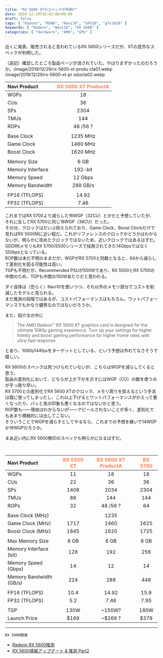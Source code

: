```yaml
---
title: "RX 5600 XTのスペックが判明?"
date: 2019-12-29T18:43:00+09:00
draft: false
tags: [ "Radeon", "RDNA", "Navi10", "GFX10", "gfx1010" ]
keywords: [ "Radeon", "Navi10", "RX 5600" ]
categories: [ "Hardware", "AMD", "GPU" ]
---
```

近くに発表、販売されると言われているRX 5600シリーズだが、XTの意外なスペックが判明した。  

（追記）確認したところ製品ページが消されていた。やはりまずかったのだろうか。<span class="hide">/image/2019/12/29/rx-5600-xt-produ
cta01.webp /image/2019/12/29/rx-5600-xt-pr
oducta02.webp</span>

| Navi Product | <span style="color:coral">RX 5600 XT ProductA</span> |
| :--- | :---: |
| WGPs | 18 |
| CUs | 36 |
| SPs | 2304 |
| TMUs | 144 |
| ROPs | 48 /56 ? |
||
| Base Clock | 1235 MHz |
| Game Clock | 1460 MHz |
| Boost Clock | 1620 MHz |
||
| Memory Size | 6 GB |
| Memory Interface | 192-bit |
| Memory Speed | 12 Gbps |
| Memory Bandwidth | 288 GB/s |
||
| FP16 (TFLOPS) | 14.92 |
| FP32 (TFLOPS) | 7.46 |

これまではRX 5700より減らした16WGP（32CU）とかだと予想していたが、それに反してRX 5700と同じ18WGP（36CU）だった。  
その分、クロックはだいぶ抑えられており、Game Clock、Boost Clockだけで見ればRX 5500Mに近い程だ。これがリファレンスのクロックかどうかはわからないが、明らかに攻めたクロックではないため、近いクロックではあるはずだ。  
GDDR6メモリもRX 5700/5500シリーズで採用されてきた14Gbpsではなく12Gbpsとなっている。  
ROP数は未だ不明のままだが、WGPがRX 5700と同数となると、64から減らして差別化を図る可能性は高い。  
TGPも不明だが、Recommended PSUが550Wであり、RX 5500とRX 5700の中間のため、TGPも中間の150Wあたりだと思われる。  

ダイ自体は（恐らく）Navi10を使いつつ、それ以外のメモリ部分でコストを削減したモデルと見られる。  
まだ推測の段階ではあるが、コストパフォーマンスはもちろん、ワットパフォーマンスでもかなり優秀なのではないだろうか。  

また、紹介文の中に

 > The AMD Radeon™ RX 5600 XT graphics card is designed for the ultimate 1080p gaming experience. Turn up your settings for higher fidelity and boost gaming performance for higher frame rates with ultra-fast response 

とあり、1080p144fpsをターゲットとしている、という予想は外れてなさそうで嬉しい。  

RX 5600のスペックは見つけられていないが、こちらはWGPを減らしてくると思う。  
製品の差別化において、どちらが上か下かを示すにはWGP（CU）の数を使うのが手っ取り早い。  
RX 5700との差別化でRX 5600 XTのクロック、メモリ周りを抑えるという手法は既に使ってしまったし、これ以上下げるとワットパフォーマンスがかえって悪くなったり、パッと見の印象も悪くなるのではないかと思う。  
ROP数も――理由はわからないが――アピールされないことが多く、差別化でもあまり積極的には出してこない。  
そういうことでWGPを減らすとしてやるなら、これまでの予想を継いで14WGPか16WGPだろうか。  

まあ近い内にRX 5600無印のスペックも明らかになるはずだ。  

<br>

| Navi Product | <span style="color:coral">RX 5500 XT</span> | <span style="color:coral">RX 5600 XT ProductA</span> | <span style="color:coral">RX 5700</span> |
| :--- | :---: | :---: | :---: |
| WGPs | 11 | 18 | 18 |
| CUs | 22 | 36 | 36 |
| SPs | 1408 | 2034 | 2304 |
| TMUs | 88 | 144 | 144 |
| ROPs | 32 | 48 /56 ? | 64 |
||
| Base Clock (MHz) | | 1235 | |
| Game Clock (MHz) | 1717 | 1460 | 1625 |
| Boost Clock (MHz) | 1845 | 1620 | 1725 |
||
| Max Memory Size | 8 GB | 6 GB | 8 GB |
| Memory Interface (bit) | 128 | 192 | 256 |
| Memory Speed (Gbps) | 14 | 12 | 14 |
| Memory Bandwidth (GB/s) | 224 | 288 | 448 |
||
| FP16 (TFLOPS) | 10.4 | 14.92 | 15.9 |
| FP32 (TFLOPS) | 5.2 | 7.46 | 7.95 |
||
| TGP | 130W | ~150W? | 180W |
| Launch Price | $169 | ~$269 ? | $379 |

<hr>
<code>RX 5600関連</code>

 * [Radeon RX 5600推測 ](/posts/2019/12/18/radeon-rx-5600-guess/)
 * [RX 5600情報アップデート & 推測 Part2](/posts/2019/12/22/rx-5600-info-update-guess/)
